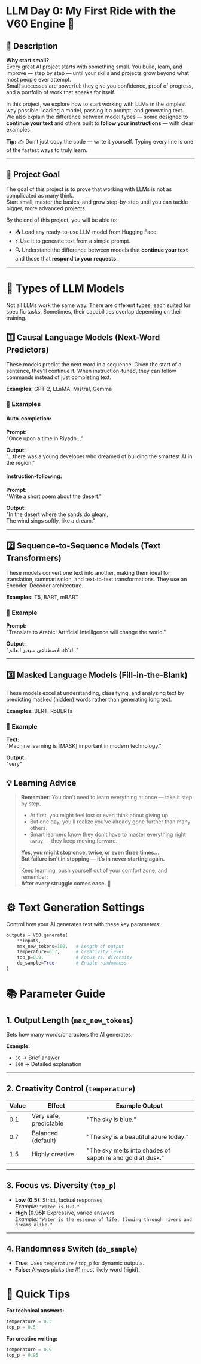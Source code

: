 # **LLM Day 0: My First Ride with the V60 Engine** 🚀

## 📜 **Description**  
**Why start small?**  
Every great AI project starts with something small. You build, learn, and improve — step by step — until your skills and projects grow beyond what most people ever attempt.  
Small successes are powerful: they give you confidence, proof of progress, and a portfolio of work that speaks for itself.  

In this project, we explore how to start working with LLMs in the simplest way possible: loading a model, passing it a prompt, and generating text.  
We also explain the difference between model types — some designed to **continue your text** and others built to **follow your instructions** — with clear examples.  

**Tip:** ✍️ Don’t just copy the code — write it yourself. Typing every line is one of the fastest ways to truly learn.  

---

## 🎯 **Project Goal**  
The goal of this project is to prove that working with LLMs is not as complicated as many think.  
Start small, master the basics, and grow step-by-step until you can tackle bigger, more advanced projects.  

By the end of this project, you will be able to:  
- 📥 Load any ready-to-use LLM model from Hugging Face.  
- ⚡ Use it to generate text from a simple prompt.  
- 🔍 Understand the difference between models that **continue your text** and those that **respond to your requests**.  

---

# 🧠 Types of LLM Models

Not all LLMs work the same way. There are different types, each suited for specific tasks. Sometimes, their capabilities overlap depending on their training.

## 1️⃣ Causal Language Models (Next-Word Predictors)

These models predict the next word in a sequence. Given the start of a sentence, they'll continue it. When instruction-tuned, they can follow commands instead of just completing text.

**Examples:** GPT-2, LLaMA, Mistral, Gemma

### 📌 Examples

#### Auto-completion:
**Prompt:**  
"Once upon a time in Riyadh..."

**Output:**  
"...there was a young developer who dreamed of building the smartest AI in the region."

#### Instruction-following:
**Prompt:**  
"Write a short poem about the desert."

**Output:**  
"In the desert where the sands do gleam,  
The wind sings softly, like a dream."

---

## 2️⃣ Sequence-to-Sequence Models (Text Transformers)

These models convert one text into another, making them ideal for translation, summarization, and text-to-text transformations. They use an Encoder–Decoder architecture.

**Examples:** T5, BART, mBART

### 📌 Example

**Prompt:**  
"Translate to Arabic: Artificial Intelligence will change the world."

**Output:**  
"الذكاء الاصطناعي سيغير العالم."

---

## 3️⃣ Masked Language Models (Fill-in-the-Blank)

These models excel at understanding, classifying, and analyzing text by predicting masked (hidden) words rather than generating long text.

**Examples:** BERT, RoBERTa

### 📌 Example

**Text:**  
"Machine learning is [MASK] important in modern technology."

**Output:**  
"very"

## 💡 Learning Advice  

> **Remember**: You don’t need to learn everything at once — take it step by step.  
> - At first, you might feel lost or even think about giving up.  
> - But one day, you’ll realize you’ve already gone further than many others.  
> - Smart learners know they don’t have to master everything right away — they keep moving forward.  
>  
> **Yes, you might stop once, twice, or even three times…**  
> **But failure isn’t in stopping — it’s in never starting again.**  
>  
> Keep learning, push yourself out of your comfort zone, and remember:  
> **After every struggle comes ease.** 🌟  

# ⚙️ Text Generation Settings

Control how your AI generates text with these key parameters:

```python
outputs = V60.generate(
    **inputs,
    max_new_tokens=100,   # Length of output
    temperature=0.7,      # Creativity level
    top_p=0.9,            # Focus vs. diversity
    do_sample=True        # Enable randomness
)
```
# 📚 Parameter Guide

## 1. Output Length (`max_new_tokens`)
Sets how many words/characters the AI generates.

**Example:**
- `50` → Brief answer  
- `200` → Detailed explanation  

---

## 2. Creativity Control (`temperature`)
| Value | Effect                | Example Output |
|-------|-----------------------|----------------|
| 0.1   | Very safe, predictable| "The sky is blue." |
| 0.7   | Balanced (default)    | "The sky is a beautiful azure today." |
| 1.5   | Highly creative       | "The sky melts into shades of sapphire and gold at dusk." |

---

## 3. Focus vs. Diversity (`top_p`)
- **Low (0.5):** Strict, factual responses  
  _Example:_ `"Water is H₂O."`
- **High (0.95):** Expressive, varied answers  
  _Example:_ `"Water is the essence of life, flowing through rivers and dreams alike."`

---

## 4. Randomness Switch (`do_sample`)
- **True:** Uses `temperature` / `top_p` for dynamic outputs.  
- **False:** Always picks the #1 most likely word (rigid).

# 🎯 Quick Tips

**For technical answers:**
```python
temperature = 0.3
top_p = 0.5
```
**For creative writing:**
```python
temperature = 0.9
top_p = 0.95
```
